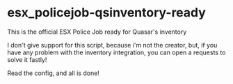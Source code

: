 # esx_policejob-qsinventory-ready
This is the official ESX Police Job ready for Quasar's inventory


I don't give support for this script, because i'm not the creator, but, if you have any problem with the inventory integration, you can open a requests to solve it fastly!

Read the config, and all is done!
